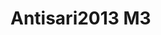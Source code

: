 <a name="material" />

# Antisari2013 M3
<script type="application/ld+json">
  {
    "@context": "https://schema.org/",
    "@type": "ChemicalSubstance",
    "http://purl.org/dc/terms/conformsTo":
      {
        "@type": "CreativeWork",
        "@id": "https://bioschemas.org/profiles/ChemicalSubstance/0.4-RELEASE/"
      },
    "@id": "https://egonw.github.io/nanowiki/nanowiki302.html#material",
    "name": "Antisari2013 M3",
    "sameAs: "http://127.0.0.1/mediawiki/index.php/Special:URIResolver/Antisari2013_M3"
  }
</script>

